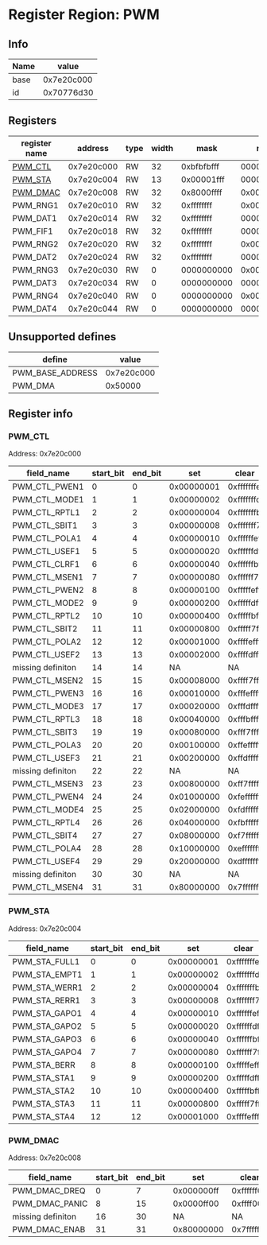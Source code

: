 # Register Region: PWM


## Info
| Name | value |
| --- | --- |
| base | 0x7e20c000 |
| id | 0x70776d30 |

## Registers

| register name | address | type | width | mask | reset |
| --- | --- | --- | --- | --- | --- |
| [PWM_CTL](#pwm_ctl) | 0x7e20c000 | RW | 32 | 0xbfbfbfff | 0000000000 |
| [PWM_STA](#pwm_sta) | 0x7e20c004 | RW | 13 | 0x00001fff | 0000000000 |
| [PWM_DMAC](#pwm_dmac) | 0x7e20c008 | RW | 32 | 0x8000ffff | 0x00000707 |
| PWM_RNG1 | 0x7e20c010 | RW | 32 | 0xffffffff | 0x00000020 |
| PWM_DAT1 | 0x7e20c014 | RW | 32 | 0xffffffff | 0000000000 |
| PWM_FIF1 | 0x7e20c018 | RW | 32 | 0xffffffff | 0000000000 |
| PWM_RNG2 | 0x7e20c020 | RW | 32 | 0xffffffff | 0x00000020 |
| PWM_DAT2 | 0x7e20c024 | RW | 32 | 0xffffffff | 0000000000 |
| PWM_RNG3 | 0x7e20c030 | RW | 0 | 0000000000 | 0x00000020 |
| PWM_DAT3 | 0x7e20c034 | RW | 0 | 0000000000 | 0000000000 |
| PWM_RNG4 | 0x7e20c040 | RW | 0 | 0000000000 | 0x00000020 |
| PWM_DAT4 | 0x7e20c044 | RW | 0 | 0000000000 | 0000000000 |

## Unsupported defines

| define | value |
| --- | --- |
| PWM_BASE_ADDRESS | 0x7e20c000 |
| PWM_DMA | 0x50000 |

## Register info


### PWM_CTL
 Address: 0x7e20c000

| field_name | start_bit | end_bit | set | clear | reset |
| --- | --- | --- | --- | --- | --- |
| PWM_CTL_PWEN1 | 0 | 0 | 0x00000001 | 0xfffffffe | 0x0 |
| PWM_CTL_MODE1 | 1 | 1 | 0x00000002 | 0xfffffffd | 0x0 |
| PWM_CTL_RPTL1 | 2 | 2 | 0x00000004 | 0xfffffffb | 0x0 |
| PWM_CTL_SBIT1 | 3 | 3 | 0x00000008 | 0xfffffff7 | 0x0 |
| PWM_CTL_POLA1 | 4 | 4 | 0x00000010 | 0xffffffef | 0x0 |
| PWM_CTL_USEF1 | 5 | 5 | 0x00000020 | 0xffffffdf | 0x0 |
| PWM_CTL_CLRF1 | 6 | 6 | 0x00000040 | 0xffffffbf | 0x0 |
| PWM_CTL_MSEN1 | 7 | 7 | 0x00000080 | 0xffffff7f | 0x0 |
| PWM_CTL_PWEN2 | 8 | 8 | 0x00000100 | 0xfffffeff | 0x0 |
| PWM_CTL_MODE2 | 9 | 9 | 0x00000200 | 0xfffffdff | 0x0 |
| PWM_CTL_RPTL2 | 10 | 10 | 0x00000400 | 0xfffffbff | 0x0 |
| PWM_CTL_SBIT2 | 11 | 11 | 0x00000800 | 0xfffff7ff | 0x0 |
| PWM_CTL_POLA2 | 12 | 12 | 0x00001000 | 0xffffefff | 0x0 |
| PWM_CTL_USEF2 | 13 | 13 | 0x00002000 | 0xffffdfff | 0x0 |
| missing definiton | 14 | 14 | NA | NA | NA |
| PWM_CTL_MSEN2 | 15 | 15 | 0x00008000 | 0xffff7fff | 0x0 |
| PWM_CTL_PWEN3 | 16 | 16 | 0x00010000 | 0xfffeffff | 0x0 |
| PWM_CTL_MODE3 | 17 | 17 | 0x00020000 | 0xfffdffff | 0x0 |
| PWM_CTL_RPTL3 | 18 | 18 | 0x00040000 | 0xfffbffff | 0x0 |
| PWM_CTL_SBIT3 | 19 | 19 | 0x00080000 | 0xfff7ffff | 0x0 |
| PWM_CTL_POLA3 | 20 | 20 | 0x00100000 | 0xffefffff | 0x0 |
| PWM_CTL_USEF3 | 21 | 21 | 0x00200000 | 0xffdfffff | 0x0 |
| missing definiton | 22 | 22 | NA | NA | NA |
| PWM_CTL_MSEN3 | 23 | 23 | 0x00800000 | 0xff7fffff | 0x0 |
| PWM_CTL_PWEN4 | 24 | 24 | 0x01000000 | 0xfeffffff | 0x0 |
| PWM_CTL_MODE4 | 25 | 25 | 0x02000000 | 0xfdffffff | 0x0 |
| PWM_CTL_RPTL4 | 26 | 26 | 0x04000000 | 0xfbffffff | 0x0 |
| PWM_CTL_SBIT4 | 27 | 27 | 0x08000000 | 0xf7ffffff | 0x0 |
| PWM_CTL_POLA4 | 28 | 28 | 0x10000000 | 0xefffffff | 0x0 |
| PWM_CTL_USEF4 | 29 | 29 | 0x20000000 | 0xdfffffff | 0x0 |
| missing definiton | 30 | 30 | NA | NA | NA |
| PWM_CTL_MSEN4 | 31 | 31 | 0x80000000 | 0x7fffffff | 0x0 |

### PWM_STA
 Address: 0x7e20c004

| field_name | start_bit | end_bit | set | clear | reset |
| --- | --- | --- | --- | --- | --- |
| PWM_STA_FULL1 | 0 | 0 | 0x00000001 | 0xfffffffe | 0x0 |
| PWM_STA_EMPT1 | 1 | 1 | 0x00000002 | 0xfffffffd | 0x0 |
| PWM_STA_WERR1 | 2 | 2 | 0x00000004 | 0xfffffffb | 0x0 |
| PWM_STA_RERR1 | 3 | 3 | 0x00000008 | 0xfffffff7 | 0x0 |
| PWM_STA_GAPO1 | 4 | 4 | 0x00000010 | 0xffffffef | 0x0 |
| PWM_STA_GAPO2 | 5 | 5 | 0x00000020 | 0xffffffdf | 0x0 |
| PWM_STA_GAPO3 | 6 | 6 | 0x00000040 | 0xffffffbf | 0x0 |
| PWM_STA_GAPO4 | 7 | 7 | 0x00000080 | 0xffffff7f | 0x0 |
| PWM_STA_BERR | 8 | 8 | 0x00000100 | 0xfffffeff | 0x0 |
| PWM_STA_STA1 | 9 | 9 | 0x00000200 | 0xfffffdff | 0x0 |
| PWM_STA_STA2 | 10 | 10 | 0x00000400 | 0xfffffbff | 0x0 |
| PWM_STA_STA3 | 11 | 11 | 0x00000800 | 0xfffff7ff | 0x0 |
| PWM_STA_STA4 | 12 | 12 | 0x00001000 | 0xffffefff | 0x0 |

### PWM_DMAC
 Address: 0x7e20c008

| field_name | start_bit | end_bit | set | clear | reset |
| --- | --- | --- | --- | --- | --- |
| PWM_DMAC_DREQ | 0 | 7 | 0x000000ff | 0xffffff00 | 0x7 |
| PWM_DMAC_PANIC | 8 | 15 | 0x0000ff00 | 0xffff00ff | 0x7 |
| missing definiton | 16 | 30 | NA | NA | NA |
| PWM_DMAC_ENAB | 31 | 31 | 0x80000000 | 0x7fffffff | 0x0 |
